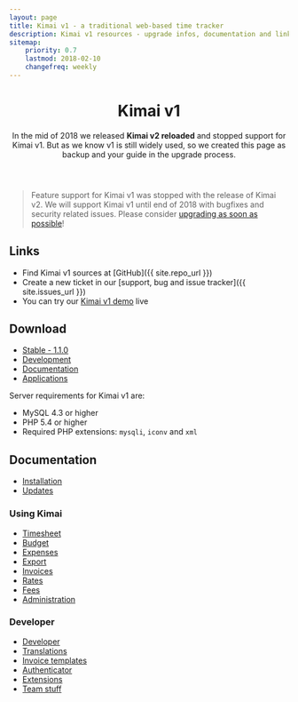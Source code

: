 ```yaml
---
layout: page
title: Kimai v1 - a traditional web-based time tracker
description: Kimai v1 resources - upgrade infos, documentation and links
sitemap:
    priority: 0.7
    lastmod: 2018-02-10
    changefreq: weekly
---
```


<header class="major">
	<h1>Kimai v1</h1>
    <p>
        In the mid of 2018 we released <b>Kimai v2 reloaded</b> and stopped support for Kimai v1. 
        But as we know v1 is still widely used, so we created this page as backup and your guide in the upgrade process. 
    </p>
</header>

>Feature support for Kimai v1 was stopped with the release of Kimai v2. 
>We will support Kimai v1 until end of 2018 with bugfixes and security related issues.
>Please consider [upgrading as soon as possible](/documentation/upgrade-kimai-v1/)!

## Links

- Find Kimai v1 sources at [GitHub]({{ site.repo_url }})
- Create a new ticket in our [support, bug and issue tracker]({{ site.issues_url }}) 
- You can try our [Kimai v1 demo](demo.html) live

## Download

<ul class="actions">
    <li><a href="{{ site.stable_url }}" class="button special icon fa-download">Stable - 1.1.0</a></li>
    <li><a href="{{ site.repo_url }}/zipball/develop" class="button icon fa-download">Development</a></li>
    <li><a href="https://github.com/kimai/manuals/" class="button icon fa-file-pdf-o">Documentation</a></li>
    <li><a href="apps/" class="button icon fa-archive">Applications</a></li>
</ul>

Server requirements for Kimai v1 are: 

- MySQL 4.3 or higher
- PHP 5.4 or higher
- Required PHP extensions: `mysqli`, `iconv` and `xml`

## Documentation

* [Installation](installation/)
* [Updates](updates/)

### Using Kimai

* [Timesheet](timesheet/)
* [Budget](budget/)
* [Expenses](expenses/)
* [Export](export/)
* [Invoices](invoices/)
* [Rates](rates/)
* [Fees](fees/)
* [Administration](administration/)

### Developer

* [Developer](developer/)
* [Translations](translations/)
* [Invoice templates](invoice-templates/)
* [Authenticator](authenticator/)
* [Extensions](extensions/)
* [Team stuff](team/)
